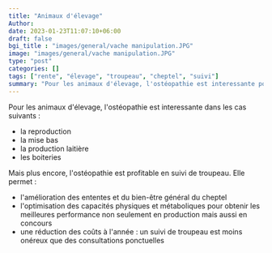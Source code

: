 ```yaml
---
title: "Animaux d'élevage"
Author: 
date: 2023-01-23T11:07:10+06:00
draft: false
bgi_title : "images/general/vache manipulation.JPG"
image: "images/general/vache manipulation.JPG"
type: "post"
categories: []
tags: ["rente", "élevage", "troupeau", "cheptel", "suivi"]
summary: "Pour les animaux d'élevage, l'ostéopathie est interessante pour la reproduction, la mise bas, la production laitière, les boiteries, ..."
---
```



Pour les animaux d'élevage, l'ostéopathie est interessante dans les cas suivants :
* la reproduction
* la mise bas
* la production laitière
* les boiteries

Mais plus encore, l'ostéopathie est profitable en suivi de troupeau. Elle permet : 
* l'amélioration des ententes et du bien-être général du cheptel
* l'optimisation des capacités physiques et métaboliques pour obtenir les meilleures performance non seulement en production mais aussi en concours
* une réduction des coûts à l'année : un suivi de troupeau est moins onéreux que des consultations ponctuelles